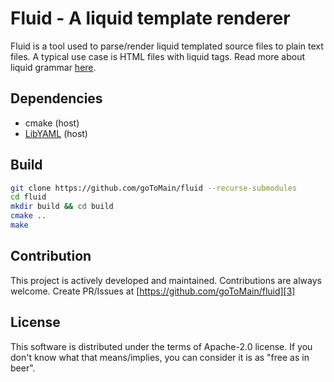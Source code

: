 # Fluid - A liquid template renderer

Fluid is a tool used to parse/render liquid templated source files to plain
text files. A typical use case is HTML files with liquid tags. Read more about
liquid grammar [here][1].

## Dependencies

  - cmake (host)
  - [LibYAML][2] (host)

## Build

``` bash
git clone https://github.com/goToMain/fluid --recurse-submodules
cd fluid
mkdir build && cd build
cmake ..
make
```

## Contribution

This project is actively developed and maintained. Contributions are always
welcome. Create PR/Issues at [https://github.com/goToMain/fluid][3]

## License

This software is distributed under the terms of Apache-2.0 license. If you don't
know what that means/implies, you can consider it is as "free as in beer".

[1]: https://shopify.github.io/liquid/
[2]: https://github.com/yaml/libyaml
[3]: https://github.com/goToMain/fluid
